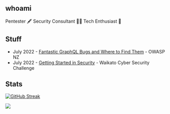 ## whoami
Pentester 🖋️ Security Consultant 🐱‍👤 Tech Enthusiast 🤖

## Stuff
- July 2022 - [Fantastic GraphQL Bugs and Where to Find Them](https://www.youtube.com/watch?v=uTvspYJgMuM&pp=ygUHaG90YW55YQ%3D%3D) - OWASP NZ
- July 2022 - [Getting Started in Security](https://web.archive.org/web/20220929211353/https://cybersecuritychallenge.org.nz/#) - Waikato Cyber Security Challenge

## Stats
[![GitHub Streak](https://github-readme-streak-stats.herokuapp.com?user=hotanya&theme=dark)]() 

![](https://komarev.com/ghpvc/?username=hotanya&colour=blueviolet&style=plastic&label=ProfileViews%2B%2B)

